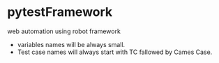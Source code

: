 # pytestFramework
web automation using robot framework



 - variables names will be always small.
 - Test case names will always start with TC fallowed by Cames Case.
